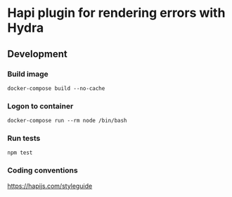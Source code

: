 Hapi plugin for rendering errors with Hydra
==============================

## Development

### Build image
    docker-compose build --no-cache

### Logon to container
    docker-compose run --rm node /bin/bash

### Run tests
    npm test

### Coding conventions
https://hapijs.com/styleguide
